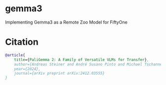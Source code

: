 # gemma3
Implementing Gemma3 as a Remote Zoo Model for FiftyOne









# Citation

```bibtex
@article{
    title={PaliGemma 2: A Family of Versatile VLMs for Transfer},
    author={Andreas Steiner and André Susano Pinto and Michael Tschannen and Daniel Keysers and Xiao Wang and Yonatan Bitton and Alexey Gritsenko and Matthias Minderer and Anthony Sherbondy and Shangbang Long and Siyang Qin and Reeve Ingle and Emanuele Bugliarello and Sahar Kazemzadeh and Thomas Mesnard and Ibrahim Alabdulmohsin and Lucas Beyer and Xiaohua Zhai},
    year={2024},
    journal={arXiv preprint arXiv:2412.03555}
}

```